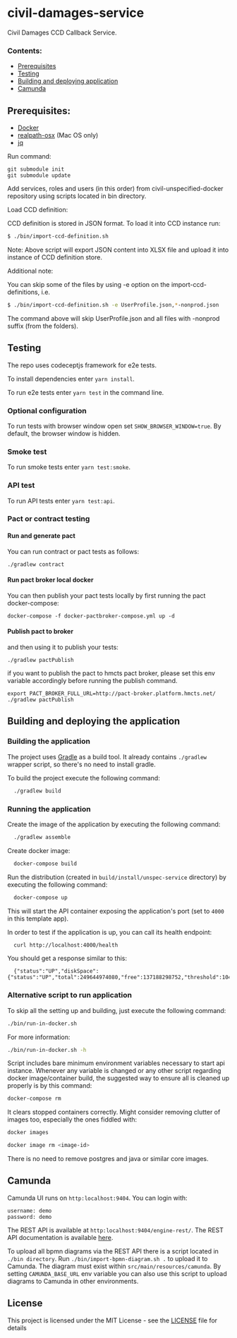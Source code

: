 # civil-damages-service

Civil Damages CCD Callback Service. 

### Contents:
- [Prerequisites](#prerequisites)
- [Testing](#testing)
- [Building and deploying application](#building-and-deploying-the-application)
- [Camunda](#camunda)

## Prerequisites:
- [Docker](https://www.docker.com)
- [realpath-osx](https://github.com/harto/realpath-osx) (Mac OS only)
- [jq](https://stedolan.github.io/jq/)

Run command:
```
git submodule init
git submodule update
```

Add services, roles and users (in this order) from civil-unspecified-docker repository using scripts located in bin directory.

Load CCD definition:

CCD definition is stored in JSON format. To load it into CCD instance run:

```bash
$ ./bin/import-ccd-definition.sh
```

Note: Above script will export JSON content into XLSX file and upload it into instance of CCD definition store.

Additional note:

You can skip some of the files by using -e option on the import-ccd-definitions, i.e.

```bash
$ ./bin/import-ccd-definition.sh -e UserProfile.json,*-nonprod.json
```

The command above will skip UserProfile.json and all files with -nonprod suffix (from the folders).

## Testing
The repo uses codeceptjs framework for e2e tests.

To install dependencies enter `yarn install`.

To run e2e tests enter `yarn test` in the command line.

### Optional configuration

To run tests with browser window open set `SHOW_BROWSER_WINDOW=true`. By default, the browser window is hidden.

### Smoke test

To run smoke tests enter `yarn test:smoke`.

### API test

To run API tests enter `yarn test:api`.

### Pact or contract testing

#### Run and generate pact

You can run contract or pact tests as follows:

```
./gradlew contract
```
#### Run pact broker local docker
You can then publish your pact tests locally by first running the pact docker-compose:

```
docker-compose -f docker-pactbroker-compose.yml up -d
```
#### Publish pact to broker
and then using it to publish your tests:

```
./gradlew pactPublish
```
if you want to publish the pact to hmcts pact broker, please set this env variable accordingly before running the publish command.
```
export PACT_BROKER_FULL_URL=http://pact-broker.platform.hmcts.net/
./gradlew pactPublish
```

## Building and deploying the application

### Building the application

The project uses [Gradle](https://gradle.org) as a build tool. It already contains
`./gradlew` wrapper script, so there's no need to install gradle.

To build the project execute the following command:

```bash
  ./gradlew build
```

### Running the application

Create the image of the application by executing the following command:

```bash
  ./gradlew assemble
```

Create docker image:

```bash
  docker-compose build
```

Run the distribution (created in `build/install/unspec-service` directory)
by executing the following command:

```bash
  docker-compose up
```

This will start the API container exposing the application's port
(set to `4000` in this template app).

In order to test if the application is up, you can call its health endpoint:

```bash
  curl http://localhost:4000/health
```

You should get a response similar to this:

```
  {"status":"UP","diskSpace":{"status":"UP","total":249644974080,"free":137188298752,"threshold":10485760}}
```

### Alternative script to run application

To skip all the setting up and building, just execute the following command:

```bash
./bin/run-in-docker.sh
```

For more information:

```bash
./bin/run-in-docker.sh -h
```

Script includes bare minimum environment variables necessary to start api instance. Whenever any variable is changed or any other script regarding docker image/container build, the suggested way to ensure all is cleaned up properly is by this command:

```bash
docker-compose rm
```

It clears stopped containers correctly. Might consider removing clutter of images too, especially the ones fiddled with:

```bash
docker images

docker image rm <image-id>
```

There is no need to remove postgres and java or similar core images.

## Camunda

Camunda UI runs on `http:localhost:9404`. You can login with:
```$xslt
username: demo
password: demo
```

The REST API is available at `http:localhost:9404/engine-rest/`. The REST API documentation is available [here](https://docs.camunda.org/manual/latest/reference/rest/).

To upload all bpmn diagrams via the REST API there is a script located in `./bin directory`.
Run `./bin/import-bpmn-diagram.sh .` to upload it to Camunda. The diagram must exist within
`src/main/resources/camunda`. By setting `CAMUNDA_BASE_URL` env variable you can also use this script to upload diagrams to
Camunda in other environments.

## License
This project is licensed under the MIT License - see the [LICENSE](LICENSE) file for details

